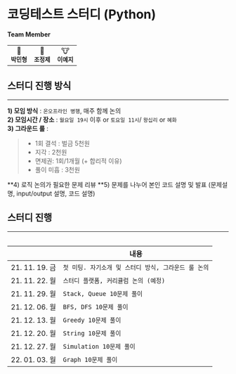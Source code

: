 # 코딩테스트 스터디 (Python)  
<b>Team Member</b>
<table>
  <tr>
     <td align="center">
     🐔<br />
      <sub>
      <b>
      박민형<br/>
      </b>
      </sub>
    </td>
    <td align="center">
     🐶<br />
      <sub>
      <b>
      조정제<br/>
      </b>
      </sub>
    </td>
    <td align="center">
     🐮 <br />
      <sub>
      <b>
      이예지<br/>
      </b>
      </sub>
    </td>
 </tr>
 <table>
  
##  스터디 진행 방식
***
**1) 모임 방식** : `온오프라인 병행`, 매주 함께 논의  
**2) 모임시간 / 장소** : `월요일 19시` 이후 or `토요일 11시`/ `왕십리` or `혜화`  
**3) 그라운드 룰** :  
>  - 1회 결석 : 벌금 5천원
>  - 지각 : 2천원
>  - 면제권: 1회/1개월 (+ 합리적 이유)
>  - 풀이 미흡 : 3천원    

**4) 로직 논의가 필요한 문제 리뷰
**5) 문제를 나누어 본인 코드 설명 및 발표 (문제설명, input/output 설명, 코드 설명)
  
  
## 스터디 진행  
***
|                     |내용                                              |
|---------------------|--------------------------------------------------|
|21. 11. 19. 금       |`첫 미팅. 자기소개 및 스터디 방식, 그라운드 룰 논의` |
|21. 11. 22. 월       |`스터디 플랫폼, 커리큘럼 논의 (예정)`               |
|21. 11. 29. 월       |`Stack, Queue 10문제 풀이`                             |
|21. 12. 06. 월       |`BFS, DFS 10문제 풀이`                             |
|21. 12. 13. 월       |`Greedy 10문제 풀이`                             |
|21. 12. 20. 월       |`String 10문제 풀이`                             |
|21. 12. 27. 월       |`Simulation 10문제 풀이`                             |
|22. 01. 03. 월       |`Graph 10문제 풀이`                             |
